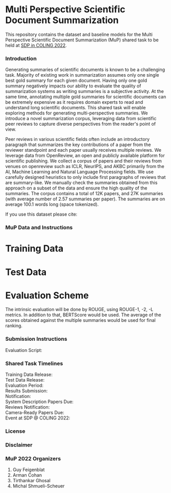 # Multi Perspective Scientific Document Summarization

This repository contains the dataset and baseline models for the Multi Perspective Scientific Document Summarization (MuP) shared task to be held at [SDP in COLING 2022](https://sdproc.org/2022/index.html).

### Introduction

Generating summaries of scientific documents is known to be a challenging task. Majority of existing work in summarization assumes only one single best gold summary for each given document. Having only one gold summary negatively impacts our ability to evaluate the quality of summarization systems as writing summaries is a subjective activity. At the same time, annotating multiple gold summaries for scientific documents can be extremely expensive as it requires domain experts to read and understand long scientific documents. This shared task will enable exploring methods for generating multi-perspective summaries. We introduce a novel summarization corpus, leveraging data from scientific peer reviews to capture diverse perspectives from the reader's point of view.

Peer reviews in various scientific fields often include an introductory paragraph that summarizes the key contributions of a paper from the reviewer standpoint and each paper usually receives multiple reviews. We leverage data from OpenReview, an open and publicly available platform for scientific publishing.  We collect a corpus of papers and their reviews from venues on openreview such as ICLR, NeurIPS, and AKBC primarily from the AI, Machine Learning and Natural Language Processing fields. We use carefully designed heuristics to only include first paragraphs of reviews that are summary-like. We manually check the summaries obtained from this approach on a subset of the data and ensure the high quality of the summaries.
The corpus contains a total of 12K papers, and 27K summaries (with average number of 2.57 summaries per paper). The summaries are on average 100.1 words long (space tokenized).

If you use this dataset please cite:

### MuP Data and Instructions

# Training Data

# Test Data

# Evaluation Scheme

The intrinsic evaluation will be done by ROUGE, using ROUGE-1, -2, -L metrics. In addition to that, BERTScore would be used. The average of the scores obtained against the multiple summaries would be used for final ranking.

### Submission Instructions

Evaluation Script: 

### Shared Task Timelines

Training Data Release:  <br />
Test Data Release:  <br />
Evaluation Period:  <br />
Results Submission:  <br />
Notification:  <br />
System Description Papers Due:  <br />
Reviews Notification:  <br />
Camera-Ready Papers Due:  <br />
Event at SDP @ COLING 2022:  <br />

### License

### Disclaimer

### MuP 2022 Organizers

1. Guy Feigenblat
2. Arman Cohan
3. Tirthankar Ghosal
4. Michal Shmueli-Scheuer


